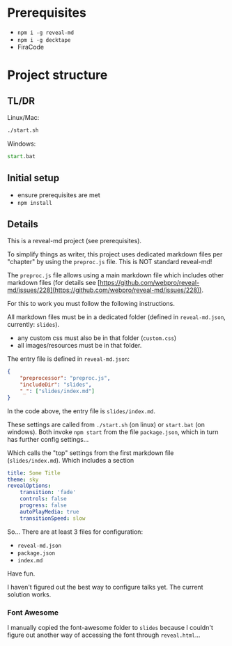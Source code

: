 # Prerequisites

- `npm i -g reveal-md`
- `npm i -g decktape`
- FiraCode

# Project structure

## TL/DR

Linux/Mac:

```sh
./start.sh
```

Windows:

```bat
start.bat
```

## Initial setup

- ensure prerequisites are met
- `npm install`

## Details

This is a reveal-md project (see prerequisites).

To simplify things as writer, this project uses dedicated markdown files per "chapter" by using the `preproc.js` file. This is NOT standard reveal-md!

The `preproc.js` file allows using a main markdown file which includes other markdown files (for details see [https://github.com/webpro/reveal-md/issues/228](https://github.com/webpro/reveal-md/issues/228)).

For this to work you must follow the following instructions.

All markdown files must be in a dedicated folder (defined in `reveal-md.json`, currently: `slides`).

- any custom css must also be in that folder (`custom.css`)
- all images/resources must be in that folder.

The entry file is defined in `reveal-md.json`:

```json
{
    "preprocessor": "preproc.js",
    "includeDir": "slides",
    "_": ["slides/index.md"]
}
```

In the code above, the entry file is `slides/index.md`.

These settings are called from `./start.sh` (on linux) or `start.bat` (on windows).
Both invoke `npm start` from the file `package.json`, which in turn has further config settings...

Which calls the "top" settings from the first markdown file (`slides/index.md`). 
Which includes a section

```yaml
title: Some Title
theme: sky
revealOptions:
    transition: 'fade'
    controls: false
    progress: false
    autoPlayMedia: true
    transitionSpeed: slow
```

So... There are at least 3 files for configuration:

- `reveal-md.json`
- `package.json`
- `index.md`

Have fun.

I haven't figured out the best way to configure talks yet. The current solution works.

### Font Awesome

I manually copied the font-awesome folder to `slides` because I couldn't figure out another way of accessing the font through `reveal.html`...
